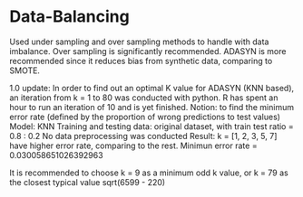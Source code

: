 # Data-Balancing

Used under sampling and over sampling methods to handle with data imbalance.
Over sampling is significantly recommended.
ADASYN is more recommended since it reduces bias from synthetic data, comparing to SMOTE.

1.0 update:
  In order to find out an optimal K value for ADASYN (KNN based), an iteration from k = 1 to 80 was conducted with python.
  R has spent an hour to run an iteration of 10 and is yet finished.
  Notion: to find the minimum error rate (defined by the proportion of wrong predictions to test values)
  Model: KNN
  Training and testing data: original dataset, with train test ratio = 0.8 : 0.2
  No data preprocessing was conducted
  Result: k = [1, 2, 3, 5, 7] have higher error rate, comparing to the rest. Minimun error rate = 0.030058651026392963

  It is recommended to choose k = 9 as a minimum odd k value, or k = 79 as the closest typical value sqrt(6599 - 220)
